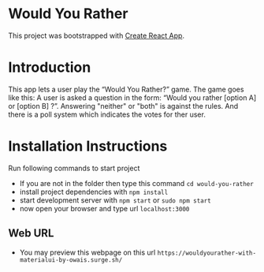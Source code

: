 # Would You Rather
This project was bootstrapped with [Create React App](https://github.com/facebookincubator/create-react-app).

# Introduction
This app lets a user play the “Would You Rather?” game. The game goes like this: A user is asked a question in the form: “Would you rather [option A] or [option B] ?”. Answering "neither" or "both" is against the rules. And there is a poll system which indicates the votes for ther user.

# Installation Instructions

Run following commands to start project

* If you are not in the folder then type this command `cd would-you-rather`
* install project dependencies with `npm install`
* start development server with `npm start` or `sudo npm start`
* now open your browser and type url `localhost:3000`

## Web URL
* You may preview this webpage on this url `https://wouldyourather-with-materialui-by-owais.surge.sh/`
